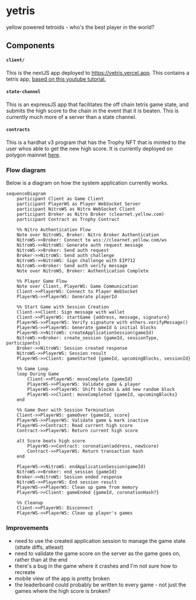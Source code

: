 # yetris

yellow powered tetroids - who's the best player in the world?

## Components

#### `client/`

This is the nextJS app deployed to https://yetris.vercel.app. This contains a tetris app, [based on this youtube tutorial.](https://www.youtube.com/watch?v=UuzcvFVH4DQ)

#### `state-channel`

This is an expressJS app that facilitates the off chain tetris game state, and submits the high score to the chain in the event that it is beaten. This is currently much more of a server than a state channel.

#### `contracts`

This is a hardhat v3 program that has the Trophy NFT that is minted to the user whos able to get the new high score. It is currently deployed on polygon mainnet [here](https://polygonscan.com/address/0x6d64b04A8ec0dceb6304CC56845C665Fd454a0F1).

### Flow diagram

Below is a diagram on how the system application currently works.

```mermaid
sequenceDiagram
    participant Client as Game Client
    participant PlayerWS as Player WebSocket Server
    participant NitroWS as Nitro WebSocket Client
    participant Broker as Nitro Broker (clearnet.yellow.com)
    participant Contract as Trophy Contract

    %% Nitro Authentication Flow
    Note over NitroWS, Broker: Nitro Broker Authentication
    NitroWS->>Broker: Connect to wss://clearnet.yellow.com/ws
    NitroWS->>NitroWS: Generate auth request message
    NitroWS->>Broker: Send auth request
    Broker->>NitroWS: Send auth challenge
    NitroWS->>NitroWS: Sign challenge with EIP712
    NitroWS->>Broker: Send auth verify message
    Note over NitroWS, Broker: Authentication Complete

    %% Player Game Flow
    Note over Client, PlayerWS: Game Communication
    Client->>PlayerWS: Connect to Player WebSocket
    PlayerWS->>PlayerWS: Generate playerId

    %% Start Game with Session Creation
    Client->>Client: Sign message with wallet
    Client->>PlayerWS: startGame {address, message, signature}
    PlayerWS->>PlayerWS: Verify signature with ethers.verifyMessage()
    PlayerWS->>PlayerWS: Generate gameId & initial blocks
    PlayerWS->>NitroWS: createApplicationSession(gameId)
    NitroWS->>Broker: create_session {gameId, sessionType, participants}
    Broker->>NitroWS: Session created response
    NitroWS->>PlayerWS: Session result
    PlayerWS->>Client: gameStarted {gameId, upcomingBlocks, sessionId}

    %% Game Loop
    loop During Game
        Client->>PlayerWS: moveComplete {gameId}
        PlayerWS->>PlayerWS: Validate game & player
        PlayerWS->>PlayerWS: Shift blocks & add new random block
        PlayerWS->>Client: moveCompleted {gameId, upcomingBlocks}
    end

    %% Game Over with Session Termination
    Client->>PlayerWS: gameOver {gameId, score}
    PlayerWS->>PlayerWS: Validate game & mark inactive
    PlayerWS->>Contract: Read current high score
    Contract->>PlayerWS: Return current high score

    alt Score beats high score
        PlayerWS->>Contract: coronation(address, newScore)
        Contract->>PlayerWS: Return transaction hash
    end

    PlayerWS->>NitroWS: endApplicationSession(gameId)
    NitroWS->>Broker: end_session {gameId}
    Broker->>NitroWS: Session ended response
    NitroWS->>PlayerWS: End session result
    PlayerWS->>PlayerWS: Clean up game from memory
    PlayerWS->>Client: gameEnded {gameId, coronationHash?}

    %% Cleanup
    Client->>PlayerWS: Disconnect
    PlayerWS->>PlayerWS: Clean up player's games
```

### Improvements

- need to use the created application session to manage the game state (sttate diffs, atleast)
- need to validate the game score on the server as the game goes on, rather than at the end
- there's a bug in the game where it crashes and I'm not sure how to recreate
- mobile view of the app is pretty broken
- the leaderboard could probably be written to every game - not just the games where the high score is broken?
